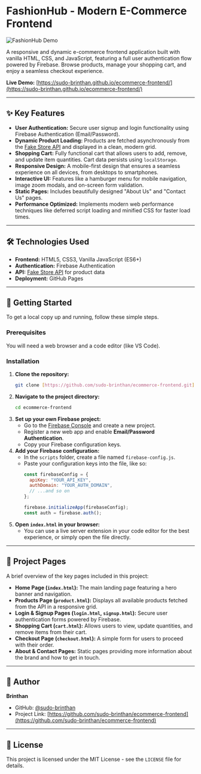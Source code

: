 # FashionHub - Modern E-Commerce Frontend

![FashionHub Demo](./assets/image2.png)

A responsive and dynamic e-commerce frontend application built with vanilla HTML, CSS, and JavaScript, featuring a full user authentication flow powered by Firebase. Browse products, manage your shopping cart, and enjoy a seamless checkout experience.

**Live Demo:** [https://sudo-brinthan.github.io/ecommerce-frontend/](https://sudo-brinthan.github.io/ecommerce-frontend/)

---

## ✨ Key Features

- **User Authentication:** Secure user signup and login functionality using Firebase Authentication (Email/Password).
- **Dynamic Product Loading:** Products are fetched asynchronously from the [Fake Store API](https://fakestoreapi.com/) and displayed in a clean, modern grid.
- **Shopping Cart:** Fully functional cart that allows users to add, remove, and update item quantities. Cart data persists using `localStorage`.
- **Responsive Design:** A mobile-first design that ensures a seamless experience on all devices, from desktops to smartphones.
- **Interactive UI:** Features like a hamburger menu for mobile navigation, image zoom modals, and on-screen form validation.
- **Static Pages:** Includes beautifully designed "About Us" and "Contact Us" pages.
- **Performance Optimized:** Implements modern web performance techniques like deferred script loading and minified CSS for faster load times.

---

## 🛠️ Technologies Used

- **Frontend:** HTML5, CSS3, Vanilla JavaScript (ES6+)
- **Authentication:** Firebase Authentication
- **API:** [Fake Store API](https://fakestoreapi.com/) for product data
- **Deployment:** GitHub Pages

---

## 🚀 Getting Started

To get a local copy up and running, follow these simple steps.

### Prerequisites

You will need a web browser and a code editor (like VS Code).

### Installation

1.  **Clone the repository:**
    ```sh
    git clone [https://github.com/sudo-brinthan/ecommerce-frontend.git](https://github.com/sudo-brinthan/ecommerce-frontend.git)
    ```
2.  **Navigate to the project directory:**
    ```sh
    cd ecommerce-frontend
    ```
3.  **Set up your own Firebase project:**
    - Go to the [Firebase Console](https://console.firebase.google.com/) and create a new project.
    - Register a new web app and enable **Email/Password Authentication**.
    - Copy your Firebase configuration keys.
4.  **Add your Firebase configuration:**
    - In the `scripts` folder, create a file named `firebase-config.js`.
    - Paste your configuration keys into the file, like so:
      ```javascript
      const firebaseConfig = {
        apiKey: "YOUR_API_KEY",
        authDomain: "YOUR_AUTH_DOMAIN",
        // ...and so on
      };
      
      firebase.initializeApp(firebaseConfig);
      const auth = firebase.auth();
      ```
5.  **Open `index.html` in your browser:**
    - You can use a live server extension in your code editor for the best experience, or simply open the file directly.

---

## 📄 Project Pages

A brief overview of the key pages included in this project:

-   **Home Page (`index.html`):** The main landing page featuring a hero banner and navigation.
-   **Products Page (`product.html`):** Displays all available products fetched from the API in a responsive grid.
-   **Login & Signup Pages (`login.html`, `signup.html`):** Secure user authentication forms powered by Firebase.
-   **Shopping Cart (`cart.html`):** Allows users to view, update quantities, and remove items from their cart.
-   **Checkout Page (`checkout.html`):** A simple form for users to proceed with their order.
-   **About & Contact Pages:** Static pages providing more information about the brand and how to get in touch.

---

## 👤 Author

**Brinthan**

- GitHub: [@sudo-brinthan](https://github.com/sudo-brinthan)
- Project Link: [https://github.com/sudo-brinthan/ecommerce-frontend](https://github.com/sudo-brinthan/ecommerce-frontend)

---

## 📄 License

This project is licensed under the MIT License - see the `LICENSE` file for details.
